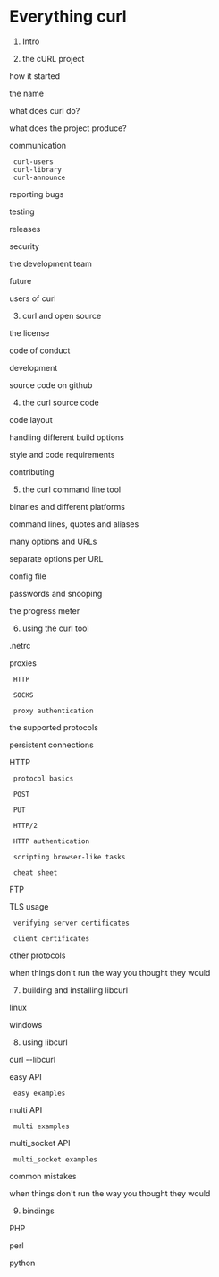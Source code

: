 Everything curl
===============

 1. Intro

 2. the cURL project

   how it started

   the name

   what does curl do?

   what does the project produce?

   communication

     curl-users
     curl-library
     curl-announce

   reporting bugs

   testing

   releases

   security

   the development team

   future

   users of curl

 3. curl and open source

   the license

   code of conduct

   development

   source code on github

 4. the curl source code

   code layout

   handling different build options

   style and code requirements

   contributing

 5. the curl command line tool

   binaries and different platforms

   command lines, quotes and aliases

   many options and URLs

   separate options per URL

   config file

   passwords and snooping

   the progress meter

 6. using the curl tool

   .netrc

   proxies

     HTTP

     SOCKS

     proxy authentication

   the supported protocols

   persistent connections

   HTTP

     protocol basics

     POST

     PUT

     HTTP/2

     HTTP authentication

     scripting browser-like tasks

     cheat sheet

   FTP

   TLS usage

     verifying server certificates

     client certificates

   other protocols

   when things don't run the way you thought they would

 7. building and installing libcurl

   linux

   windows

 8. using libcurl

   curl --libcurl

   easy API

     easy examples

   multi API

     multi examples

   multi_socket API

     multi_socket examples

   common mistakes

   when things don't run the way you thought they would

 9. bindings

   PHP

   perl

   python
